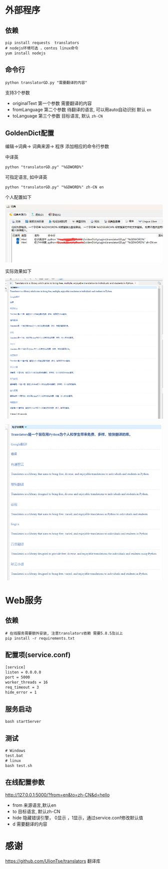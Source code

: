 # 外部程序

## 依赖

```
pip install requests  translators
# nodejs环境可选 ，centos linux命令
yum install nodejs 
```

## 命令行

```
python translatorGD.py "需要翻译的内容"
```

支持3个参数

- originalText  第一个参数  需要翻译的内容
- fromLanguage 第二个参数 待翻译的语言, 可以用auto自动识别 默认 `en`
- toLanguage  第三个参数 目标语言, 默认 `zh-CN`

## GoldenDict配置

编辑->词典-> 词典来源-> 程序  添加相应的命令行参数

中译英

```
python "translatorGD.py" "%GDWORD%"
```

可指定语言, 如中译英

```
python "translatorGD.py" "%GDWORD%" zh-CN en
```

个人配置如下

![image-20230704104936875](image-20230704104936875.png)



实际效果如下

![image-20230704105602906](image-20230704105602906.png)

![image-20230704105727679](image-20230704105727679.png)

## 

# Web服务

## 依赖

```
# 在线服务需要额外安装, 注意translators依赖 需要5.8.5及以上
pip install -r requirements.txt
```

## 配置项(service.conf)

```
[service]
listen = 0.0.0.0
port = 5000
worker_threads = 16
req_timeout = 3
hide_error = 1
```

## 服务启动

```
bash startServer
```

## 测试

```
# Windows
test.bat
# linux
bash test.sh
```

## 在线配置参数

http://127.0.0.1:5000/?from=en&to=zh-CN&d=hello

- from  来源语言,默认en
- to  目标语言, 默认zh-CN
- hide  隐藏错误引擎， 0显示 ，1显示，通过service.conf修改默认值
- d   需要翻译的内容



# 感谢

https://github.com/UlionTse/translators 翻译库